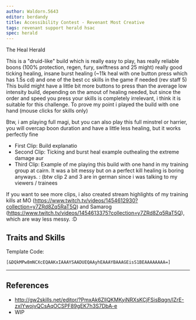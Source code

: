 ```yaml
---
author: Waldorn.5643
editor: berdandy
title: Accessibility Contest - Revenant Most Creative
tags: revenant support herald hsac
spec: herald
---
```


The Heal Herald

This is a "druid-like" build which is really easy to play, has really reliable boons (100% protection, regen, fury, swiftness and 25 might) really good ticking healing, insane burst healing (~11k heal with one button press which has 1.5s cd) and one of the best cc skills in the game if needed (rev staff 5)
This build might have a little bit more buttons to press than the average low intensity build, depending on the amout of healing needed, but since the order and speed you press your skills is completely irrelevant, i think it is suitable for this challenge. To prove my point i played the build with one hand (mouse clicks for skills only)

Btw, i am playing full magi, but you can also play this full minstrel or harrier, you will overcap boon duration and have a little less healing, but it works perfectly fine

- First Clip: Build explanatio
- Second Clip: Ticking and burst heal example outhealing the extreme damage aur
- Third Clip: Example of me playing this build with one hand in my training group at cairn. It was a bit messy but on a perfect kill healing is boring anyways. :
(btw clip 2 and 3 are in german since i was talking to my viewers / trainees

If you want to see more clips, i also created stream highlights of my training kills at MO (https://www.twitch.tv/videos/1454612930?collection=y7ZRd8Zq5RaT5Q) and Samarog (https://www.twitch.tv/videos/1454613375?collection=y7ZRd8Zq5RaT5Q), which are way less messy. :D

## Traits and Skills

Template Code:

`[&DQkMPw8mNCXcEQAAKxIAAAYSAADUEQAAyhEAAAYBAAAGEisS1BEAAAAAAAA=]`

---

<div
  data-armory-embed='skills'
  data-armory-ids='62719,62962,62832,62878,62942'
>
</div>
<div
  data-armory-embed='specializations'
  data-armory-ids='12,15,52'
  data-armory-12-traits='1822,1818,1820'
  data-armory-15-traits='1767,1786,1800'
  data-armory-52-traits='1813,1738,1772'
>
</div>
<script async src='https://unpkg.com/armory-embeds@^0.x.x/armory-embeds.js'></script>



## References

- http://gw2skills.net/editor/?PmxAk6ZllQKMKyiNRXsKCjFSisBqgn/lZrE-zxIYwojvQCsAqOCSPF89gEK7h3S7DbA-e
- WIP
